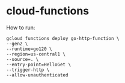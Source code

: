 # cloud-functions

How to run:

```
gcloud functions deploy go-http-function \                                        
--gen2 \
--runtime=go120 \
--region=us-central1 \
--source=. \
--entry-point=HelloGet \
--trigger-http \
--allow-unauthenticated
```